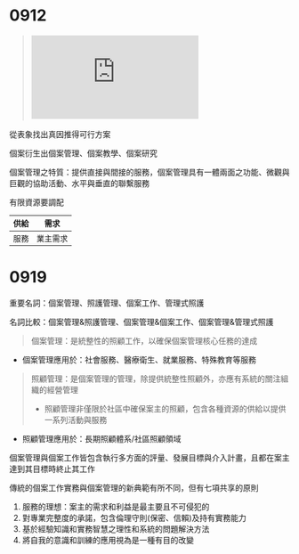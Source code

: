 0912
===
>![個案管理概論](https://github.com/Henryliu880922/Ntunhs/blob/main/111%E4%B8%8A%E5%AD%B8%E6%9C%9F/%E5%80%8B%E6%A1%88%E7%AE%A1%E7%90%86/%E6%95%99%E5%AD%B8%E6%AA%94%E6%A1%88/1111%E5%80%8B%E6%A1%88%E7%AE%A1%E7%90%86%E6%A6%82%E8%AB%96.pdf)  

從表象找出真因推得可行方案  

個案衍生出個案管理、個案教學、個案研究  

個案管理之特質：提供直接與間接的服務，個案管理具有一體兩面之功能、微觀與巨觀的協助活動、水平與垂直的聯繫服務  

有限資源要調配  

| 供給| 需求 
| -------- | -------- 
| 服務    | 業主需求  

0919
===
重要名詞：個案管理、照護管理、個案工作、管理式照護  

名詞比較：個案管理&照護管理、個案管理&個案工作、個案管理&管理式照護  

>個案管理：是統整性的照顧工作，以確保個案管理核心任務的達成  

* 個案管理應用於：社會服務、醫療衛生、就業服務、特殊教育等服務  

>照顧管理：是個案管理的管理，除提供統整性照顧外，亦應有系統的關注組織的經營管理  
>* 照顧管理非僅限於社區中確保案主的照顧，包含各種資源的供給以提供一系列活動與服務  

* 照顧管理應用於：長期照顧體系/社區照顧領域  

個案管理與個案工作皆包含執行多方面的評量、發展目標與介入計畫，且都在案主達到其目標時終止其工作  

傳統的個案工作實務與個案管理的新典範有所不同，但有七項共享的原則  
1. 服務的理想：案主的需求和利益是最主要且不可侵犯的  
2. 對專業完整度的承諾，包含倫理守則(保密、信賴)及持有實務能力  
3. 基於經驗知識和實務智慧之理性和系統的問題解決方法  
4. 將自我的意識和訓練的應用視為是一種有目的改變  
